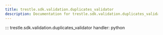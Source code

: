 ```yaml
---
title: trestle.sdk.validation.duplicates_validator
description: Documentation for trestle.sdk.validation.duplicates_validator module
---
```


::: trestle.sdk.validation.duplicates_validator
handler: python
